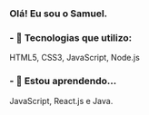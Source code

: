 ### Olá! Eu sou o Samuel.

<h3>- 🔭 Tecnologias que utilizo:</h3>

<p>
  HTML5, CSS3, JavaScript, Node.js
</p>

<h3>- 🌱 Estou aprendendo...</h3>

<p>
  JavaScript, React.js e Java.
</p>


<!--
**Invokedzz/Invokedzz** is a ✨ _special_ ✨ repository because its `README.md` (this file) appears on your GitHub profile.

Here are some ideas to get you started:

- 🔭 I’m currently working on ...
- 🌱 I’m currently learning ...
- 👯 I’m looking to collaborate on ...
- 🤔 I’m looking for help with ...
- 💬 Ask me about ...
- 📫 How to reach me: ...
- 😄 Pronouns: ...
- ⚡ Fun fact: ...
-->

